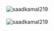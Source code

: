 <p><img align="center" src="https://github-readme-streak-stats.herokuapp.com/?user=saadkamal219&" alt="saadkamal219" /><br><br><img align="center" src="https://github-readme-stats.vercel.app/api/top-langs?username=saadkamal219&show_icons=true&locale=en&layout=compact" alt="saadkamal219" /></p>

